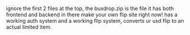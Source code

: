 ignore the first 2 files at the top, the buxdrop.zip is the file it has both frontend and backend in there make your own flip site right now! has a working auth system and a working flip system, converts ur usd flip to an actual limited item.
